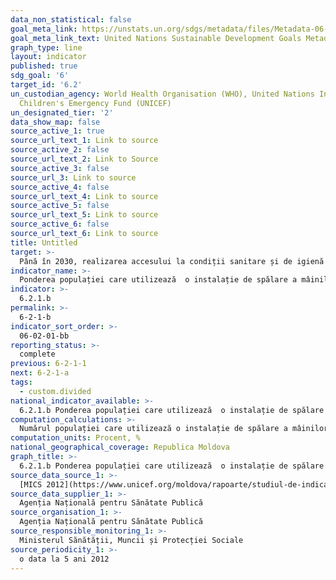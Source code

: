 ```yaml
---
data_non_statistical: false
goal_meta_link: https://unstats.un.org/sdgs/metadata/files/Metadata-06-02-01.pdf
goal_meta_link_text: United Nations Sustainable Development Goals Metadata (pdf 428kB)
graph_type: line
layout: indicator
published: true
sdg_goal: '6'
target_id: '6.2'
un_custodian_agency: World Health Organisation (WHO), United Nations International
  Children's Emergency Fund (UNICEF)
un_designated_tier: '2'
data_show_map: false
source_active_1: true
source_url_text_1: Link to source
source_active_2: false
source_url_text_2: Link to Source
source_active_3: false
source_url_3: Link to source
source_active_4: false
source_url_text_4: Link to source
source_active_5: false
source_url_text_5: Link to source
source_active_6: false
source_url_text_6: Link to source
title: Untitled
target: >-
  Până în 2030, realizarea accesului la condiții sanitare și de igienă adecvate și echitabile pentru    toți și eliminarea defecării în aer liber, acordând o atenție specială nevoilor femeilor și fetelor și   celor în situații vulnerabile
indicator_name: >-
  Ponderea populației care utilizează  o instalație de spălare a mâinilor cu săpun și apă
indicator: >-
  6.2.1.b
permalink: >-
  6-2-1-b
indicator_sort_order: >-
  06-02-01-bb
reporting_status: >-
  complete
previous: 6-2-1-1
next: 6-2-1-a
tags:
  - custom.divided
national_indicator_available: >-
  6.2.1.b Ponderea populației care utilizează  o instalație de spălare a mâinilor cu săpun și apă
computation_calculations: >-
  Numărul populației care utilizează o instalație de spălare a mâinilor cu săpun si apă raportat la numărul total al populației*100
computation_units: Procent, %
national_geographical_coverage: Republica Moldova
graph_title: >-
  6.2.1.b Ponderea populației care utilizează  o instalație de spălare a mâinilor cu săpun și apă
source_data_source_1: >-
  [MICS 2012](https://www.unicef.org/moldova/rapoarte/studiul-de-indicatori-multipli-%C3%AEn-cuiburi-mics)
source_data_supplier_1: >-
  Agenția Națională pentru Sănătate Publică
source_organisation_1: >-
  Agenția Națională pentru Sănătate Publică
source_responsible_monitoring_1: >-
  Ministerul Sănătății, Muncii și Protecției Sociale
source_periodicity_1: >-
  o data la 5 ani 2012
---
```

